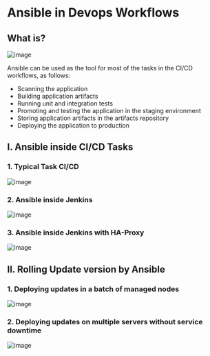 # Ansible in Devops Workflows

## What is? 

![image](https://user-images.githubusercontent.com/25337881/199393667-49358be1-1a02-4624-a15d-b3f7c6670375.png)

Ansible can be used as the tool for most of the tasks in the CI/CD workflows, as follows:
* Scanning the application
* Building application artifacts
* Running unit and integration tests
* Promoting and testing the application in the staging environment
* Storing application artifacts in the artifacts repository
* Deploying the application to production

## I. Ansible inside CI/CD Tasks

### 1. Typical Task CI/CD 

![image](https://user-images.githubusercontent.com/25337881/199393746-fb042c96-e4f5-428f-9dc5-6d51df8ade69.png)


### 2. Ansible inside Jenkins

![image](https://user-images.githubusercontent.com/25337881/199395153-bd6878bf-336c-4b87-98be-ec97e51e6896.png)


### 3. Ansible inside Jenkins with HA-Proxy

![image](https://user-images.githubusercontent.com/25337881/199395235-79715a64-fe9e-481b-917f-38c7611d713d.png)


## II. Rolling Update version by Ansible

### 1. Deploying updates in a batch of managed nodes

![image](https://user-images.githubusercontent.com/25337881/199395408-b61c2ef0-455d-4923-9c7e-e9987fdd76e7.png)

### 2. Deploying updates on multiple servers without service downtime

![image](https://user-images.githubusercontent.com/25337881/199395678-ddd5d711-354f-482d-9201-68e85a62b91d.png)

